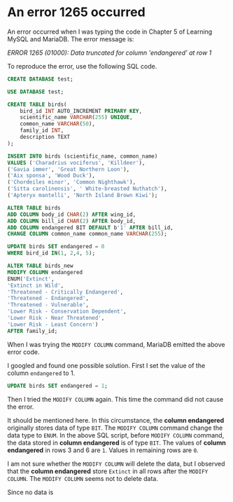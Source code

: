 # An error 1265 occurred

An error occurred when I was typing the code in Chapter 5 of Learning MySQL and MariaDB. The error message is:

_ERROR 1265 (01000): Data truncated for column 'endangered' at row 1_

To reproduce the error, use the following SQL code.

```SQL
CREATE DATABASE test;

USE DATABASE test;

CREATE TABLE birds(
    bird_id INT AUTO_INCREMENT PRIMARY KEY,
    scientific_name VARCHAR(255) UNIQUE,
    common_name VARCHAR(50),
    family_id INT,
    description TEXT
);

INSERT INTO birds (scientific_name, common_name)
VALUES ('Charadrius vociferus', 'Killdeer'),
('Gavia immer', 'Great Northern Loon'),
('Aix sponsa', 'Wood Duck'),
('Chordeiles minor', 'Common Nighthawk'),
('Sitta carolinensis', ' White-breasted Nuthatch'),
('Apteryx mantelli', 'North Island Brown Kiwi');

ALTER TABLE birds
ADD COLUMN body_id CHAR(2) AFTER wing_id,
ADD COLUMN bill_id CHAR(2) AFTER body_id,
ADD COLUMN endangered BIT DEFAULT b'1' AFTER bill_id,
CHANGE COLUMN common_name common_name VARCHAR(255);

UPDATE birds SET endangered = 0
WHERE bird_id IN(1, 2,4, 5);

ALTER TABLE birds_new
MODIFY COLUMN endangered
ENUM('Extinct',
'Extinct in Wild',
'Threatened - Critically Endangered',
'Threatened - Endangered',
'Threatened - Vulnerable',
'Lower Risk - Conservation Dependent',
'Lower Risk - Near Threatened',
'Lower Risk - Least Concern')
AFTER family_id;

```

When I was trying the `MODIFY COLUMN` command, MariaDB emitted the above error code.

I googled and found one possible solution. First I set the value of the column `endangered` to 1.

```SQL
UPDATE birds SET endangered = 1;
```

Then I tried the `MODIFY COLUMN` again. This time the command did not cause the error.

It should be mentioned here. In this circumstance, the **column endangered** originally stores data of type `BIT`. The `MODIFY COLUMN` command change the data type to `ENUM`. In the above SQL script, before `MODIFY COLUMN` command, the data stored in **column endangered** is of type `BIT`. The values of **column endangered** in rows 3 and 6 are `1`. Values in remaining rows are `0`.

I am not sure whether the `MODIFY COLUMN` will delete the data, but I observed that the **column endangered** store `Extinct` in all rows after the `MODIFY COLUMN`. The `MODIFY COLUMN` seems not to delete data.

Since no data is
